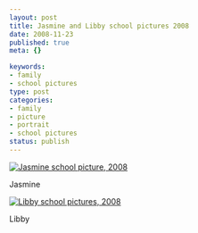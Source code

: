 ```yaml
--- 
layout: post
title: Jasmine and Libby school pictures 2008
date: 2008-11-23
published: true
meta: {}

keywords: 
- family
- school pictures
type: post
categories: 
- family
- picture
- portrait
- school pictures
status: publish
---
```



[![Jasmine school picture, 2008](http://media.eick.us/2011/05/3051682064_2ffe348419.jpg)](http://www.flickr.com/photos/19429588@N00/3051682064/ "Jasmine school picture, 2008")

  

Jasmine

  

[![Libby school pictures, 2008](http://media.eick.us/2011/05/3050842959_579f126189.jpg)](http://www.flickr.com/photos/19429588@N00/3050842959/ "Libby school pictures, 2008")

  

Libby

